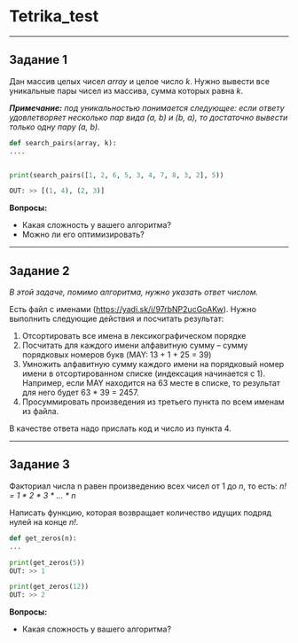 # Tetrika_test

---

## Задание 1


Дан массив целых чисел *array* и целое число *k*. Нужно вывести все уникальные пары чисел из массива, сумма которых равна *k*.

*<b>Примечание:</b> под уникальностью понимается следующее: если ответу удовлетворяет несколько пар вида (a, b) и (b, a), то достаточно вывести только одну пару (a, b).*

```python
def search_pairs(array, k):
....


print(search_pairs([1, 2, 6, 5, 3, 4, 7, 8, 3, 2], 5))

OUT: >> [(1, 4), (2, 3)]
```


<b>Вопросы:</b>
- Какая сложность у вашего алгоритма?
- Можно ли его оптимизировать?

---

## Задание 2

*В этой задаче, помимо алгоритма, нужно указать ответ числом.*

Есть файл с именами (https://yadi.sk/i/97rbNP2ucGoAKw). Нужно выполнить следующие действия и посчитать результат:

1. Отсортировать все имена в лексикографическом порядке
2. Посчитать для каждого имени алфавитную сумму – сумму порядковых номеров букв (MAY: 13 + 1 + 25 = 39)
3. Умножить алфавитную сумму каждого имени на порядковый номер имени в отсортированном списке (индексация начинается с 1). Например, если MAY находится на 63 месте в списке, то результат для него будет 63 * 39 = 2457.
4. Просуммировать произведения из третьего пункта по всем именам из файла.

В качестве ответа надо прислать код и число из пункта 4.

---

## Задание 3


Факториал числа n равен произведению всех чисел от 1 до *n*, то есть:
*n! = 1 * 2 * 3 * ... * n*

Написать функцию, которая возвращает количество идущих подряд нулей на конце *n!*.

```python
def get_zeros(n):
...

print(get_zeros(5))
OUT: >> 1

print(get_zeros(12))
OUT: >> 2
```


<b>Вопросы:</b>
- Какая сложность у вашего алгоритма?